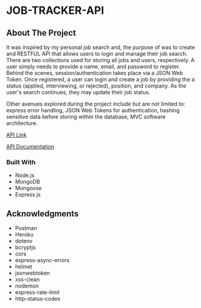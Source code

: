 # JOB-TRACKER-API

## About The Project

It was inspired by my personal job search and, the purpose of was to create and RESTFUL API that allows users to login and manage their job search. There are two collections used for storing all jobs and users, respectively. A user simply needs to provide a name, email, and password to register. Behind the scenes, session/authentication takes place via a JSON Web Token. Once registered, a user can login and create a job by providing the a status (applied, interviewing, or rejected), position, and company. As the user's search continues, they may update their job status.

Other avenues explored during the project include but are not limited to: express error handling, JSON Web Tokens for authentication, hashing sensitive data before storing within the database, MVC software architecture.

[API Link](https://job-tracking-api.herokuapp.com/)

[API Documentation](https://documenter.getpostman.com/view/20359081/Uyr5nJsK)

### Built With

- Node.js
- MongoDB
- Mongoose
- Express.js

## Acknowledgments

- Postman
- Heroku
- dotenv
- bcryptjs
- cors
- express-async-errors
- helmet
- jsonwebtoken
- xss-clean
- nodemon
- express-rate-limit
- http-status-codes
